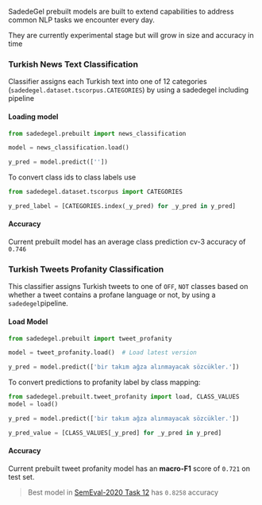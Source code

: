 SadedeGel prebuilt models are built to extend capabilities to address common NLP tasks we encounter every day.

They are currently experimental stage but will grow in size and accuracy in time

### Turkish News Text Classification

Classifier assigns each Turkish text into one of 12 categories (`sadedegel.dataset.tscorpus.CATEGORIES`)
by using a sadedegel including pipeline

#### Loading model

```python
from sadedegel.prebuilt import news_classification

model = news_classification.load()

y_pred = model.predict([''])
```

To convert class ids to class labels use

```python
from sadedegel.dataset.tscorpus import CATEGORIES

y_pred_label = [CATEGORIES.index(_y_pred) for _y_pred in y_pred]
```

#### Accuracy

Current prebuilt model has an average class prediction cv-3 accuracy of `0.746` 

### Turkish Tweets Profanity Classification

This classifier assigns Turkish tweets to one of `OFF`, `NOT` classes based on 
whether a tweet contains a profane language or not, by using a `sadedegel`pipeline.

#### Load Model
```python
from sadedegel.prebuilt import tweet_profanity

model = tweet_profanity.load()  # Load latest version

y_pred = model.predict(['bir takım ağza alınmayacak sözcükler.'])
``` 
To convert predictions to profanity label by class mapping:

```python
from sadedegel.prebuilt.tweet_profanity import load, CLASS_VALUES
model = load()

y_pred = model.predict(['bir takım ağza alınmayacak sözcükler.'])

y_pred_value = [CLASS_VALUES[_y_pred] for _y_pred in y_pred]
```

#### Accuracy

Current prebuilt tweet profanity model has an **macro-F1** score of `0.721` on test set.
> Best model in [SemEval-2020 Task 12](https://arxiv.org/pdf/2006.07235.pdf) has `0.8258` accuracy
